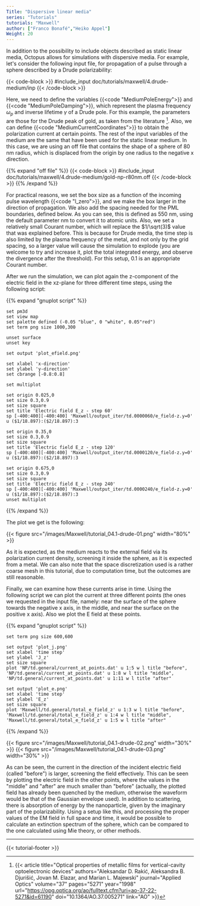 ```yaml
---
Title: "Dispersive linear media"
series: "Tutorials"
tutorials: "Maxwell"
author: ["Franco Bonafé","Heiko Appel"]
Weight: 20
---
```


In addition to the possibility to include objects described as static linear
media, Octopus allows for simulations with dispersive media. For example, let's
consider the following input file, for propagation of a pulse through a sphere
described by a Drude polarizability:

{{< code-block >}}
#include_input doc/tutorials/maxwell/4.drude-medium/inp
{{< /code-block >}}

Here, we need to define the variables {{<code "MediumPoleEnergy">}} and
{{<code "MediumPoleDamping">}}, which represent the plasma frequency $\omega_p$ and
inverse lifetime $\gamma$ of a Drude pole. For this example, the parameters are those
for the Drude peak of gold, as taken from the literature [^footnote-1]. Also,
we can define {{<code "MediumCurrentCoordinates">}} to obtain the
polarization current at certain points. The rest of the input variables of
the medium are the same that have been used for the static linear medium. In
this case, we are using an off file that contains the shape of a sphere of 80
nm radius, which is displaced from the origin by one radius to the negative x
direction.

{{% expand "off file" %}}
{{< code-block >}}
#include_input doc/tutorials/maxwell/4.drude-medium/gold-np-r80nm.off
{{< /code-block >}}
{{% /expand %}}

For practical reasons, we set the box size as a function of the incoming pulse
wavelength {{<code "l_zero">}}, and we make the box larger in the direction of propagation.
We also add the spacing needed for the PML boundaries, defined below. As you
can see, this is defined as 550 nm, using the default parameter nm to convert
it to atomic units. Also, we set a relatively small Courant number, which will
replace the $1/\sqrt(3)$ value that was explained before. This is because for
Drude media, the time step is also limited by the plasma frequency of the
metal, and not only by the grid spacing, so a larger value will cause the
simulation to explode (you are welcome to try and increase it, plot the total
integrated energy, and observe the divergence after the threshold). For this
setup, 0.1 is an appropriate Courant number.

After we run the simulation, we can plot again the z-component of the electric
field in the xz-plane for three different time steps, using the following script:

{{% expand "gnuplot script" %}}
```
set pm3d
set view map
set palette defined (-0.05 "blue", 0 "white", 0.05"red")
set term png size 1000,300

unset surface
unset key

set output 'plot_efield.png'

set xlabel 'x-direction'
set ylabel 'y-direction'
set cbrange [-0.8:0.8]

set multiplot

set origin 0.025,0
set size 0.3,0.9
set size square
set title 'Electric field E_z - step 60'
sp [-400:400][-400:400] 'Maxwell/output_iter/td.0000060/e_field-z.y=0' u ($1/18.897):($2/18.897):3

set origin 0.35,0
set size 0.3,0.9
set size square
set title 'Electric field E_z - step 120'
sp [-400:400][-400:400] 'Maxwell/output_iter/td.0000120/e_field-z.y=0' u ($1/18.897):($2/18.897):3

set origin 0.675,0
set size 0.3,0.9
set size square
set title 'Electric field E_z - step 240'
sp [-400:400][-400:400] 'Maxwell/output_iter/td.0000240/e_field-z.y=0' u ($1/18.897):($2/18.897):3
unset multiplot
```
{{% /expand %}}

The plot we get is the following:

{{< figure src="/images/Maxwell/tutorial_04.1-drude-01.png" width="80%" >}}

As it is expected, as the medium reacts to the external field via its
polarization current density, screening it inside the sphere, as it is expected
from a metal. We can also note that the space discretization used is a rather
coarse mesh in this tutorial, due to computation time, but the outcomes are
still reasonable.

Finally, we can examine how these currents arise in time. Using the following
script we can plot the current at three different points (the ones we requested
in the input file, namely: near the surface of the sphere towards the negative
x axis, in the middle, and near the surface on the positive x axis). Also we
plot the E field at these points.

{{% expand "gnuplot script" %}}
```
set term png size 600,600

set output 'plot_j.png'
set xlabel 'time step'
set ylabel 'J_z'
set size square
plot 'NP/td.general/current_at_points.dat' u 1:5 w l title "before", 'NP/td.general/current_at_points.dat' u 1:8 w l title "middle", 'NP/td.general/current_at_points.dat' u 1:11 w l title "after"

set output 'plot_e.png'
set xlabel 'time step'
set ylabel 'E_z'
set size square
plot 'Maxwell/td.general/total_e_field_z' u 1:3 w l title "before", 'Maxwell/td.general/total_e_field_z' u 1:4 w l title "middle", 'Maxwell/td.general/total_e_field_z' u 1:5 w l title "after"
```
{{% /expand %}}

{{< figure src="/images/Maxwell/tutorial_04.1-drude-02.png" width="30%" >}}
{{< figure src="/images/Maxwell/tutorial_04.1-drude-03.png" width="30%" >}}

As can be seen, the current in the direction of the incident electric field
(called "before") is larger, screening the field effectively. This can be seen
by plotting the electric field in the other points, where the values in the
"middle" and "after" are much smaller than "before" (actually, the plotted
field has already been quenched by the medium, otherwise the waveform would be
that of the Gaussian envelope used). In addition to scattering, there is
absorption of energy by the nanoparticle, given by the imaginary part of the
polarizability. Using a setup like this, and processing the proper values of
the EM field in full space and time, it would be possible to calculate an
extinction spectrum of the sphere, which can be compared to the one calculated
using Mie theory, or other methods.


---------------------------------------------
[^footnote-1]: {{< article title="Optical properties of metallic films for vertical-cavity optoelectronic devices" authors="Aleksandar D. Rakić, Aleksandra B. Djurišić, Jovan M. Elazar, and Marian L. Majewski" journal="Applied Optics" volume="37" pages="5271" year="1998" url="https://opg.optica.org/ao/fulltext.cfm?uri=ao-37-22-5271&id=61190" doi="10.1364/AO.37.005271" link="AO" >}}

{{< tutorial-footer >}}
